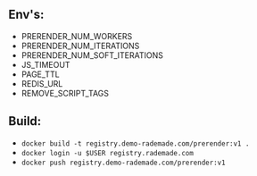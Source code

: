 ## Env's:
- PRERENDER_NUM_WORKERS
- PRERENDER_NUM_ITERATIONS
- PRERENDER_NUM_SOFT_ITERATIONS
- JS_TIMEOUT
- PAGE_TTL
- REDIS_URL
- REMOVE_SCRIPT_TAGS

## Build:
- `docker build -t registry.demo-rademade.com/prerender:v1 .`
- `docker login -u $USER registry.rademade.com`
- `docker push registry.demo-rademade.com/prerender:v1`
